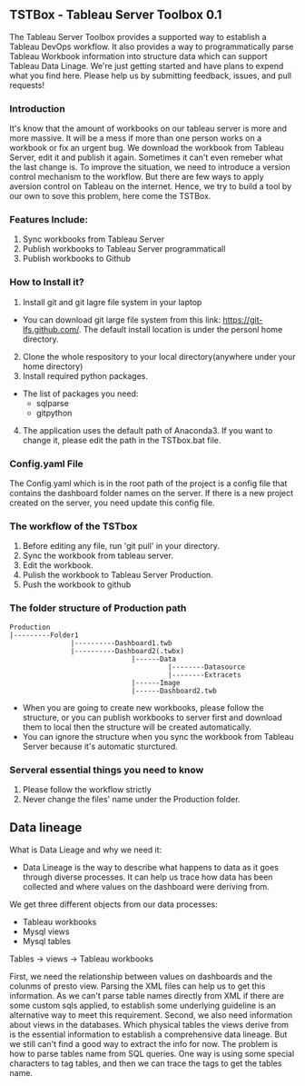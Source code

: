 ## TSTBox - Tableau Server Toolbox 0.1
The Tableau Server Toolbox provides a supported way to establish a Tableau DevOps workflow. It also provides a way to programmatically parse Tableau Workbook information into structure data which can support Tableau Data Linage. We're just getting started and have plans to expend what you find here. Please help us by submitting feedback, issues, and pull requests!

### Introduction
It's know that the amount of workbooks on our tableau server is more and more massive. It will be a mess if more than one person works on a workbook or fix an urgent bug. We download the workbook from Tableau Server, edit it and publish it again. Sometimes it can't even remeber what the last change is. To improve the situation, we need to introduce a version control mechanism to the workflow. But there are few ways to apply aversion control on Tableau on the internet. Hence, we try to build a tool by our own to sove this problem, here come the TSTBox.

### Features Include:
1. Sync workbooks from Tableau Server
2. Publish workbooks to Tableau Server programmaticall
3. Publish workbooks to Github

### How to Install it?
1. Install git and git lagre file system in your laptop
* You can download git large file system from this link: https://git-lfs.github.com/. The default install location is under the personl home directory.

2. Clone the whole respository to your local directory(anywhere under your home directory)
3. Install required python packages.
* The list of packages you need:
  * sqlparse
  * gitpython

4. The application uses the default path of Anaconda3. If you want to change it, please edit the path in the TSTbox.bat file.

### Config.yaml File
The Config.yaml which is in the root path of the project is a config file that contains the dashboard folder names on the server. If there is a new project created on the server, you need update this config file.

### The workflow of the TSTbox
1. Before editing any file, run 'git pull' in your directory.
2. Sync the workbook from tableau server.
3. Edit the workbook.
4. Pulish the workbook to Tableau Server Production.
5. Push the workbook to github

### The folder structure of Production path
```
Production  
|---------Folder1  
               |----------Dashboard1.twb  
               |----------Dashboard2(.twbx)  
                              |------Data  
                                       |--------Datasource  
                                       |--------Extracets  
                              |------Image  
                              |------Dashboard2.twb  
```
* When you are going to create new workbooks, please follow the structure, or you can publish workbooks to server first and download them to local then the structure will be created automatically.
* You can ignore the structure when you sync the workbook from Tableau Server because it's automatic sturctured.

### Serveral essential things you need to know
1. Please follow the workflow strictly
2. Never change the files' name under the Production folder.

## Data lineage

What is Data Lieage and why we need it:
* Data Lineage is the way to describe what happens to data as it goes through diverse processes. It can help us trace how data has been collected and where values on the dashboard were deriving from.

We get three different objects from our data processes:
* Tableau workbooks
* Mysql views
* Mysql tables

Tables -> views -> Tableau workbooks   

First, we need the relationship between values on dashboards and the colunms of presto view. Parsing the XML files can help us to get this information. As we can't parse table names directly from XML if there are some custom sqls applied, to establish some underlying guideline is an alternative way to meet this requirement. Second, we also need information about views in the databases. Which physical tables the views derive from is the essential information to establish a comprehensive data lineage. But we still can't find a good way to extract the info for now. The problem is how to parse tables name from SQL queries. One way is using some special characters to tag tables, and then we can trace the tags to get the tables name.
